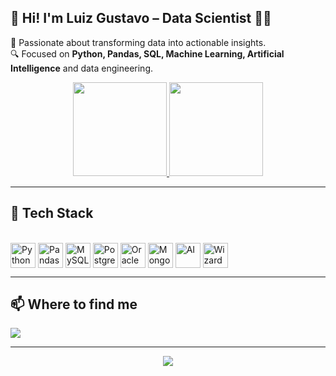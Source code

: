 ## 👋 Hi! I'm Luiz Gustavo – Data Scientist 🧙‍♂️

🎯 Passionate about transforming data into actionable insights.  
🔍 Focused on **Python, Pandas, SQL, Machine Learning, Artificial Intelligence** and data engineering.

<div align="center">
  <a href="https://github.com/LuizGusta21">
    <img height="150em" src="https://github-readme-stats.vercel.app/api?username=LuizGusta21&show_icons=true&theme=dracula&include_all_commits=true&count_private=true"/>
    <img height="150em" src="https://github-readme-stats.vercel.app/api/top-langs/?username=LuizGusta21&layout=compact&langs_count=7&theme=dracula"/>
  </a>
</div>

---

## 🚀 Tech Stack

<div style="display: inline_block"><br>
  <img align="center" alt="Python" height="40" width="40" src="https://cdn.jsdelivr.net/gh/devicons/devicon/icons/python/python-original.svg">
  <img align="center" alt="Pandas" height="40" width="40" src="https://cdn.jsdelivr.net/gh/devicons/devicon/icons/pandas/pandas-original.svg">
  <img align="center" alt="MySQL" height="40" width="40" src="https://cdn.jsdelivr.net/gh/devicons/devicon/icons/mysql/mysql-original.svg">
  <img align="center" alt="PostgreSQL" height="40" width="40" src="https://cdn.jsdelivr.net/gh/devicons/devicon/icons/postgresql/postgresql-original.svg">
  <img align="center" alt="Oracle" height="40" width="40" src="https://cdn.jsdelivr.net/gh/devicons/devicon/icons/oracle/oracle-original.svg">
  <img align="center" alt="MongoDB" height="40" width="40" src="https://cdn.jsdelivr.net/gh/devicons/devicon/icons/mongodb/mongodb-original.svg">
  <img align="center" alt="AI" height="40" width="40" src="https://img.icons8.com/fluency/48/artificial-intelligence.png">
  <img align="center" alt="Wizard" height="40" width="40" src="https://img.icons8.com/emoji/48/wizard-medium-light-skin-tone.png">
</div>

---

## 📫 Where to find me

<a href="https://www.linkedin.com/in/luizgusta21/" target="_blank">
  <img src="https://img.shields.io/badge/-LinkedIn-%230077B5?style=for-the-badge&logo=linkedin&logoColor=white" target="_blank">
</a>

---

<div align="center">
  <img src="https://capsule-render.vercel.app/api?type=waving&color=8A2BE2&height=120&section=footer"/>
</div>
